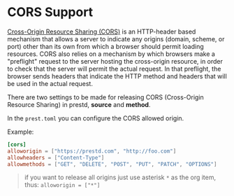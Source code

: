 # CORS Support

[Cross-Origin Resource Sharing (CORS)](https://developer.mozilla.org/en-US/docs/Web/HTTP/CORS) is an HTTP-header based mechanism that allows a server to indicate any origins (domain, scheme, or port) other than its own from which a browser should permit loading resources. CORS also relies on a mechanism by which browsers make a "preflight" request to the server hosting the cross-origin resource, in order to check that the server will permit the actual request. In that preflight, the browser sends headers that indicate the HTTP method and headers that will be used in the actual request.

There are two settings to be made for releasing CORS (Cross-Origin Resource Sharing) in prestd, **source** and **method**.

In the `prest.toml` you can configure the CORS allowed origin.

Example:

```toml
[cors]
alloworigin = ["https://prestd.com", "http://foo.com"]
allowheaders = ["Content-Type"]
allowmethods = ["GET", "DELETE", "POST", "PUT", "PATCH", "OPTIONS"]
```

> if you want to release all origins just use asterisk `*` as the org item, thus: `alloworigin = ["*"]`
